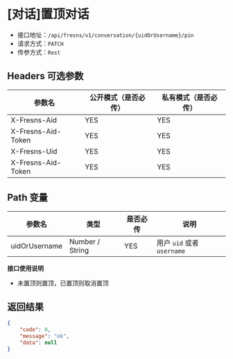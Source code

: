 # [对话]置顶对话

- 接口地址：`/api/fresns/v1/conversation/{uidOrUsername}/pin`
- 请求方式：`PATCH`
- 传参方式：`Rest`

## Headers 可选参数

| 参数名 | 公开模式（是否必传） | 私有模式（是否必传） |
| --- | --- | --- |
| X-Fresns-Aid | YES | YES |
| X-Fresns-Aid-Token | YES | YES |
| X-Fresns-Uid | YES | YES |
| X-Fresns-Aid-Token | YES | YES |

## Path 变量

| 参数名 | 类型 | 是否必传 | 说明 |
| --- | --- | --- | --- |
| uidOrUsername | Number / String | YES | 用户 `uid` 或者 `username` |

**接口使用说明**

- 未置顶则置顶，已置顶则取消置顶

## 返回结果

```json
{
    "code": 0,
    "message": "ok",
    "data": null
}
```
